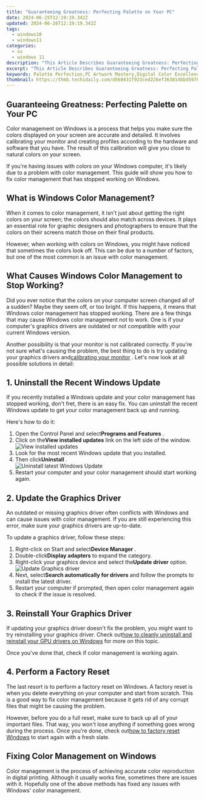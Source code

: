 ```yaml
---
title: "Guaranteeing Greatness: Perfecting Palette on Your PC"
date: 2024-06-25T12:19:19.342Z
updated: 2024-06-26T12:19:19.342Z
tags:
  - windows10
  - windows11
categories:
  - os
  - windows 11
description: "This Article Describes Guaranteeing Greatness: Perfecting Palette on Your PC"
excerpt: "This Article Describes Guaranteeing Greatness: Perfecting Palette on Your PC"
keywords: Palette Perfection,PC Artwork Mastery,Digital Color Excellence,Online Painting Enhance,Greatness in Designs,Optimal PC Graphics,Skilled PC Aesthetics
thumbnail: https://thmb.techidaily.com/d560431f923ced226ef363014bbd59707b7820d52db2ee85035878ab4d903ee2.jpg
---
```


## Guaranteeing Greatness: Perfecting Palette on Your PC

 Color management on Windows is a process that helps you make sure the colors displayed on your screen are accurate and detailed. It involves calibrating your monitor and creating profiles according to the hardware and software that you have. The result of this calibration will give you close to natural colors on your screen.

 If you're having issues with colors on your Windows computer, it's likely due to a problem with color management. This guide will show you how to fix color management that has stopped working on Windows.

## What is Windows Color Management?

 When it comes to color management, it isn't just about getting the right colors on your screen; the colors should also match across devices. It plays an essential role for graphic designers and photographers to ensure that the colors on their screens match those on their final products.

 However, when working with colors on Windows, you might have noticed that sometimes the colors look off. This can be due to a number of factors, but one of the most common is an issue with color management.

## What Causes Windows Color Management to Stop Working?

 Did you ever notice that the colors on your computer screen changed all of a sudden? Maybe they seem off, or too bright. If this happens, it means that Windows color management has stopped working. There are a few things that may cause Windows color management not to work. One is if your computer's graphics drivers are outdated or not compatible with your current Windows version.

 Another possibility is that your monitor is not calibrated correctly. If you're not sure what's causing the problem, the best thing to do is try updating your graphics drivers and[calibrating your monitor](https://www.makeuseof.com/how-to-calibrate-monitor-colors/) . Let's now look at all possible solutions in detail:

## 1\. Uninstall the Recent Windows Update

 If you recently installed a Windows update and your color management has stopped working, don't fret, there is an easy fix. You can uninstall the recent Windows update to get your color management back up and running.

Here's how to do it:

1. Open the Control Panel and select**Programs and Features** .
2. Click on the**View installed updates** link on the left side of the window.  
![View installed updates](https://static1.makeuseofimages.com/wordpress/wp-content/uploads/2022/11/View-installed-updates.jpg)
3. Look for the most recent Windows update that you installed.
4. Then click**Uninstall** .  
![Uninstall latest Windows Update](https://static1.makeuseofimages.com/wordpress/wp-content/uploads/2022/11/Uninstall-latest-Windows-Update.jpg)
5. Restart your computer and your color management should start working again.

## 2\. Update the Graphics Driver

 An outdated or missing graphics driver often conflicts with Windows and can cause issues with color management. If you are still experiencing this error, make sure your graphics drivers are up-to-date.

To update a graphics driver, follow these steps:

1. Right-click on Start and select**Device Manager** .
2. Double-click**Display adapters** to expand the category.
3. Right-click your graphics device and select the**Update driver** option.  
![Update Graphics driver](https://static1.makeuseofimages.com/wordpress/wp-content/uploads/2022/11/Update-Graphics-driver.jpg)
4. Next, select**Search automatically for drivers** and follow the prompts to install the latest driver.
5. Restart your computer if prompted, then open color management again to check if the issue is resolved.

## 3\. Reinstall Your Graphics Driver

 If updating your graphics driver doesn't fix the problem, you might want to try reinstalling your graphics driver. Check out[how to cleanly uninstall and reinstall your GPU drivers on Windows](https://www.makeuseof.com/how-to-cleanly-install-and-reinstall-gpu-drivers-on-windows/) for more on this topic.

 Once you've done that, check if color management is working again.

## 4\. Perform a Factory Reset

 The last resort is to perform a factory reset on Windows. A factory reset is when you delete everything on your computer and start from scratch. This is a good way to fix color management because it gets rid of any corrupt files that might be causing the problem.

 However, before you do a full reset, make sure to back up all of your important files. That way, you won't lose anything if something goes wrong during the process. Once you're done, check out[how to factory reset Windows](https://www.makeuseof.com/tag/4-ways-factory-reset-windows-computer/) to start again with a fresh slate.

## Fixing Color Management on Windows

 Color management is the process of achieving accurate color reproduction in digital printing. Although it usually works fine, sometimes there are issues with it. Hopefully one of the above methods has fixed any issues with Windows' color management.


<ins class="adsbygoogle"
     style="display:block"
     data-ad-format="autorelaxed"
     data-ad-client="ca-pub-7571918770474297"
     data-ad-slot="1223367746"></ins>



<ins class="adsbygoogle"
     style="display:block"
     data-ad-client="ca-pub-7571918770474297"
     data-ad-slot="8358498916"
     data-ad-format="auto"
     data-full-width-responsive="true"></ins>


